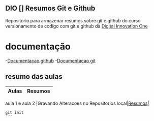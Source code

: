 ## DIO [] Resumos Git e Github

Repositorio para armazenar  resumos sobre git e github do curso versionamento de codigo com git e github da [Digital Innovation One](https:/www.dio.me/)

# documentação 
-[Documentacao github](https://docs.github.com/en/get-started)
-[Documentacao git](https://git-scm.com/doc)


## resumo das aulas 

|Aulas|Resumos|
|-------|-------|
aula 1 e aula 2
|Gravando Alteracoes no Repositorios local|[Resumos]()|

```
git init 
´´´
